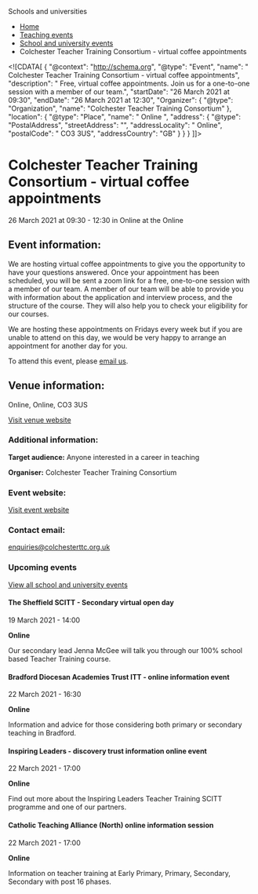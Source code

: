 Schools and universities

*   [Home](/)
*   [Teaching events](/teaching-events)
*   [School and university events](/teaching-events/training-provider-events)
*   Colchester Teacher Training Consortium - virtual coffee appointments

<!\[CDATA\[ { "@context": "http://schema.org", "@type": "Event", "name": " Colchester Teacher Training Consortium - virtual coffee appointments", "description": " Free, virtual coffee appointments. Join us for a one-to-one session with a member of our team.", "startDate": "26 March 2021 at 09:30", "endDate": "26 March 2021 at 12:30", "Organizer": { "@type": "Organization", "name": "Colchester Teacher Training Consortium" }, "location": { "@type": "Place", "name": " Online ", "address": { "@type": "PostalAddress", "streetAddress": "", "addressLocality": " Online", "postalCode": " CO3 3US", "addressCountry": "GB" } } } \]\]>

Colchester Teacher Training Consortium - virtual coffee appointments
====================================================================

26 March 2021 at 09:30 - 12:30 in Online at the Online

Event information:
------------------

We are hosting virtual coffee appointments to give you the opportunity to have your questions answered. Once your appointment has been scheduled, you will be sent a zoom link for a free, one-to-one session with a member of our team. A member of our team will be able to provide you with information about the application and interview process, and the structure of the course. They will also help you to check your eligibility for our courses.

We are hosting these appointments on Fridays every week but if you are unable to attend on this day, we would be very happy to arrange an appointment for another day for you.

To attend this event, please [email us](mailto:enquiries@colchesterttc.org.uk).

Venue information:
------------------

Online, Online, CO3 3US

[Visit venue website](https://www.colchesterttc.org.uk/ "Online")

### Additional information:

**Target audience:** Anyone interested in a career in teaching

**Organiser:** Colchester Teacher Training Consortium

### Event website:

[Visit event website](https://www.colchesterttc.org.uk/)

### Contact email:

[enquiries@colchesterttc.org.uk](mailto:enquiries@colchesterttc.org.uk)

### Upcoming events

[View all school and university events](/teaching-events/training-provider-events)

[](/teaching-events/training-provider-events/210319-the-sheffield-scitt-secondary-virtual-open-day)

#### The Sheffield SCITT - Secondary virtual open day

19 March 2021 - 14:00

**Online**

Our secondary lead Jenna McGee will talk you through our 100% school based Teacher Training course.

[](/teaching-events/training-provider-events/210322-bradford-diocesan-academies-trust-itt-online-information-event)

#### Bradford Diocesan Academies Trust ITT - online information event

22 March 2021 - 16:30

**Online**

Information and advice for those considering both primary or secondary teaching in Bradford.

[](/teaching-events/training-provider-events/210322-inspiring-leaders-discovery-trust-information-online-event)

#### Inspiring Leaders - discovery trust information online event

22 March 2021 - 17:00

**Online**

Find out more about the Inspiring Leaders Teacher Training SCITT programme and one of our partners.

[](/teaching-events/training-provider-events/210322-catholic-teaching-alliance-north-online-information-session)

#### Catholic Teaching Alliance (North) online information session

22 March 2021 - 17:00

**Online**

Information on teacher training at Early Primary, Primary, Secondary, Secondary with post 16 phases.